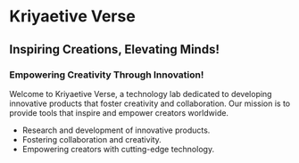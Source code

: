# Kriyaetive Verse
## Inspiring Creations, Elevating Minds!

### Empowering Creativity Through Innovation!
Welcome to Kriyaetive Verse, a technology lab dedicated to developing innovative products that foster creativity and collaboration. Our mission is to provide tools that inspire and empower creators worldwide.

- Research and development of innovative products.
- Fostering collaboration and creativity.
- Empowering creators with cutting-edge technology.
